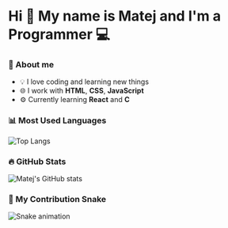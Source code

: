 # Hi 👋 My name is Matej and I'm a Programmer 💻

### 🧠 About me
- 💡 I love coding and learning new things
- 🌐 I work with **HTML**, **CSS**, **JavaScript**
- ⚙️ Currently learning **React** and **C**

### 📊 Most Used Languages
![Top Langs](https://github-readme-stats.vercel.app/api/top-langs/?username=devix05&layout=compact&theme=tokyonight)

### 🔥 GitHub Stats
![Matej's GitHub stats](https://github-readme-stats.vercel.app/api?username=devix05&show_icons=true&theme=tokyonight)

### 🐍 My Contribution Snake
![Snake animation](https://raw.githubusercontent.com/devix05/devix05/main/dist/snake.svg)
